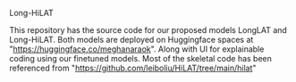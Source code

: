 Long-HiLAT

This repository has the source code for our proposed models LongLAT and Long-HiLAT.
Both models are deployed on Huggingface spaces at "https://huggingface.co/meghanaraok". Along with  UI for explainable coding using our finetuned models.
Most of the skeletal code has been referenced from "https://github.com/leiboliu/HiLAT/tree/main/hilat"

